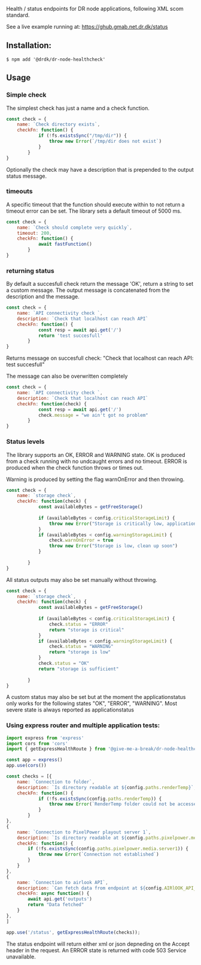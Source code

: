 Health / status endpoints for DR node applications, following XML scom standard. 

See a live example running at: https://ghub.gmab.net.dr.dk/status

## Installation:
    $ npm add '@drdk/dr-node-healthcheck'

## Usage

### Simple check
The simplest check has just a name and a check function.
```javascript
const check = {
    name: `Check directory exists`,
    checkFn: function() {
            if (!fs.existsSync("/tmp/dir")) {
                throw new Error(`/tmp/dir does not exist`)
            }
        }
}
```
Optionally the check may have a description that is prepended to the output status message. 


### timeouts
A specific timeout that the function should execute within to not return a timeout error can be set. The library sets a default timeout of 5000 ms. 

```javascript
const check = {
    name: `Check should complete very quickly`,
    timeout: 200,
    checkFn: function() {
            await fastFunction()
        }
}
```


### returning status
By default a succesfull check return the message 'OK', return a string to set a custom message. The output message is concatenated from the description and the message.  

```javascript
const check = {
    name: `API connectivity check `,
    description: `Check that localhost can reach API`
    checkFn: function() {
            const resp = await api.get('/')
            return 'test succesfull'
        }
}
```

Returns message on succesfull check: "Check that localhost can reach API: test succesfull"


The message can also be overwritten completely

```javascript
const check = {
    name: `API connectivity check `,
    description: `Check that localhost can reach API`
    checkFn: function(check) {
            const resp = await api.get('/')
            check.message = "we ain't got no problem"
        }
}
```

### Status levels
The library supports an OK, ERROR and WARNING state. 
OK is produced from a check running with no undcaught errors and no timeout. 
ERROR is produced when the check function throws or times out. 

Warning is produced by setting the flag warnOnError and then throwing. 

```javascript
const check = {
    name: `storage check`,
    checkFn: function(check) {
            const availableBytes = getFreeStorage()
            
            if (availableBytes < config.criticalStorageLimit) {
                throw new Error("Storage is critically low, application will malfunction")
            }
            if (availableBytes < config.warningStorageLimit) {
                check.warnOnError = true
                throw new Error("Storage is low, clean up soon")
            }
            
        }
}
```

All status outputs may also be set manually without throwing. 

```javascript
const check = {
    name: `storage check`,
    checkFn: function(check) {
            const availableBytes = getFreeStorage()
            
            if (availableBytes < config.criticalStorageLimit) {
                check.status = "ERROR"
                return "storage is critical"
            }
            if (availableBytes < config.warningStorageLimit) {
                check.status = "WARNING"
                return "storage is low"
            }
            check.status = "OK"
            return "storage is sufficient"
            
        }
}
```

A custom status may also be set but at the moment the applicationstatus only works for the following states "OK", "ERROR", "WARNING". Most severe state is always reported as applicationstatus   

### Using express router and multiple application tests:

```javascript
import express from 'express'
import cors from 'cors'
import { getExpressHealthRoute } from '@give-me-a-break/dr-node-healthcheck'

const app = express()
app.use(cors())

const checks = [{
    name: `Connection to folder`,
    description: `Is directory readable at ${config.paths.renderTemp}`,
    checkFn: function() {
            if (!fs.existsSync(config.paths.renderTemp)) {
                throw new Error(`RenderTemp folder could not be accessed.`)
            }
        }
},
{
    name: `Connection to PixelPower playout server 1`,
    description: `Is directory readable at ${config.paths.pixelpower.media.server1}`,
    checkFn: function() {
        if (!fs.existsSync(config.paths.pixelpower.media.server1)) {
            throw new Error(`Connection not established`)
        }        
    }
},
{
    name: `Connection to airlook API`, 
    description: `Can fetch data from endpoint at ${config.AIRlOOK_API_ENDPOINT}outputs`,
    checkFn: async function() { 
        await api.get('outputs')
        return "Data fetched"
    }
},
]

app.use('/status', getExpressHealthRoute(checks));

```

The status endpoint will return either xml or json depneding on the Accept header in the request. An ERROR state is returned with code 503 Service unavailable. 